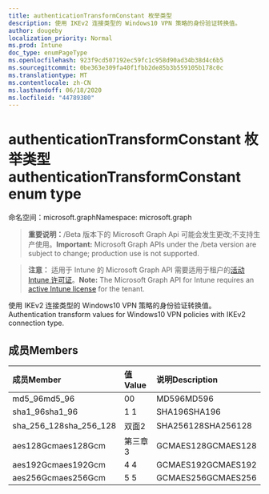 ```yaml
---
title: authenticationTransformConstant 枚举类型
description: 使用 IKEv2 连接类型的 Windows10 VPN 策略的身份验证转换值。
author: dougeby
localization_priority: Normal
ms.prod: Intune
doc_type: enumPageType
ms.openlocfilehash: 923f9cd507192ec59fc1c958d90ad34b38d4c6b5
ms.sourcegitcommit: 0be363e309fa40f1fbb2de85b3b559105b178c0c
ms.translationtype: MT
ms.contentlocale: zh-CN
ms.lasthandoff: 06/18/2020
ms.locfileid: "44789380"
---
```

# <a name="authenticationtransformconstant-enum-type"></a><span data-ttu-id="d47c4-103">authenticationTransformConstant 枚举类型</span><span class="sxs-lookup"><span data-stu-id="d47c4-103">authenticationTransformConstant enum type</span></span>

<span data-ttu-id="d47c4-104">命名空间：microsoft.graph</span><span class="sxs-lookup"><span data-stu-id="d47c4-104">Namespace: microsoft.graph</span></span>

> <span data-ttu-id="d47c4-105">**重要说明：**/Beta 版本下的 Microsoft Graph Api 可能会发生更改;不支持生产使用。</span><span class="sxs-lookup"><span data-stu-id="d47c4-105">**Important:** Microsoft Graph APIs under the /beta version are subject to change; production use is not supported.</span></span>

> <span data-ttu-id="d47c4-106">**注意：** 适用于 Intune 的 Microsoft Graph API 需要适用于租户的[活动 Intune 许可证](https://go.microsoft.com/fwlink/?linkid=839381)。</span><span class="sxs-lookup"><span data-stu-id="d47c4-106">**Note:** The Microsoft Graph API for Intune requires an [active Intune license](https://go.microsoft.com/fwlink/?linkid=839381) for the tenant.</span></span>

<span data-ttu-id="d47c4-107">使用 IKEv2 连接类型的 Windows10 VPN 策略的身份验证转换值。</span><span class="sxs-lookup"><span data-stu-id="d47c4-107">Authentication transform values for Windows10 VPN policies with IKEv2 connection type.</span></span>

## <a name="members"></a><span data-ttu-id="d47c4-108">成员</span><span class="sxs-lookup"><span data-stu-id="d47c4-108">Members</span></span>
|<span data-ttu-id="d47c4-109">成员</span><span class="sxs-lookup"><span data-stu-id="d47c4-109">Member</span></span>|<span data-ttu-id="d47c4-110">值</span><span class="sxs-lookup"><span data-stu-id="d47c4-110">Value</span></span>|<span data-ttu-id="d47c4-111">说明</span><span class="sxs-lookup"><span data-stu-id="d47c4-111">Description</span></span>|
|:---|:---|:---|
|<span data-ttu-id="d47c4-112">md5_96</span><span class="sxs-lookup"><span data-stu-id="d47c4-112">md5_96</span></span>|<span data-ttu-id="d47c4-113">0</span><span class="sxs-lookup"><span data-stu-id="d47c4-113">0</span></span>|<span data-ttu-id="d47c4-114">MD596</span><span class="sxs-lookup"><span data-stu-id="d47c4-114">MD596</span></span>|
|<span data-ttu-id="d47c4-115">sha1_96</span><span class="sxs-lookup"><span data-stu-id="d47c4-115">sha1_96</span></span>|<span data-ttu-id="d47c4-116">1 </span><span class="sxs-lookup"><span data-stu-id="d47c4-116">1</span></span>|<span data-ttu-id="d47c4-117">SHA196</span><span class="sxs-lookup"><span data-stu-id="d47c4-117">SHA196</span></span>|
|<span data-ttu-id="d47c4-118">sha_256_128</span><span class="sxs-lookup"><span data-stu-id="d47c4-118">sha_256_128</span></span>|<span data-ttu-id="d47c4-119">双面</span><span class="sxs-lookup"><span data-stu-id="d47c4-119">2</span></span>|<span data-ttu-id="d47c4-120">SHA256128</span><span class="sxs-lookup"><span data-stu-id="d47c4-120">SHA256128</span></span>|
|<span data-ttu-id="d47c4-121">aes128Gcm</span><span class="sxs-lookup"><span data-stu-id="d47c4-121">aes128Gcm</span></span>|<span data-ttu-id="d47c4-122">第三章</span><span class="sxs-lookup"><span data-stu-id="d47c4-122">3</span></span>|<span data-ttu-id="d47c4-123">GCMAES128</span><span class="sxs-lookup"><span data-stu-id="d47c4-123">GCMAES128</span></span>|
|<span data-ttu-id="d47c4-124">aes192Gcm</span><span class="sxs-lookup"><span data-stu-id="d47c4-124">aes192Gcm</span></span>|<span data-ttu-id="d47c4-125">4 </span><span class="sxs-lookup"><span data-stu-id="d47c4-125">4</span></span>|<span data-ttu-id="d47c4-126">GCMAES192</span><span class="sxs-lookup"><span data-stu-id="d47c4-126">GCMAES192</span></span>|
|<span data-ttu-id="d47c4-127">aes256Gcm</span><span class="sxs-lookup"><span data-stu-id="d47c4-127">aes256Gcm</span></span>|<span data-ttu-id="d47c4-128">5 </span><span class="sxs-lookup"><span data-stu-id="d47c4-128">5</span></span>|<span data-ttu-id="d47c4-129">GCMAES256</span><span class="sxs-lookup"><span data-stu-id="d47c4-129">GCMAES256</span></span>|



